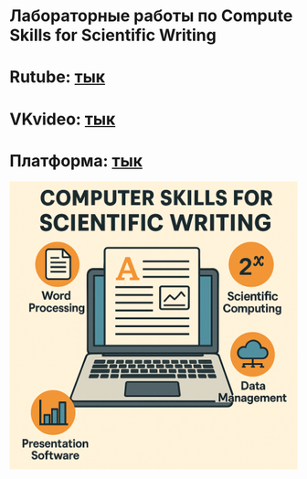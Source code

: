 # Лабораторные работы по Compute Skills for Scientific Writing

# Rutube: [тык]()
# VKvideo: [тык]()
# Платформа: [тык]()

![readme](readme.png)
